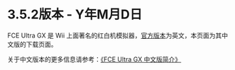 # 3.5.2版本 - Y年M月D日

FCE Ultra GX 是 Wii 上面著名的红白机模拟器，[官方版本](http://wiibrew.org/wiki/FCE_Ultra_GX)为英文，本页面为其中文版的下载页面。

关于中文版本的更多信息请参考：[《FCE Ultra GX 中文版简介》](https://github.com/duxiuxing/fceugx-cn/blob/master/docs/README.md)

